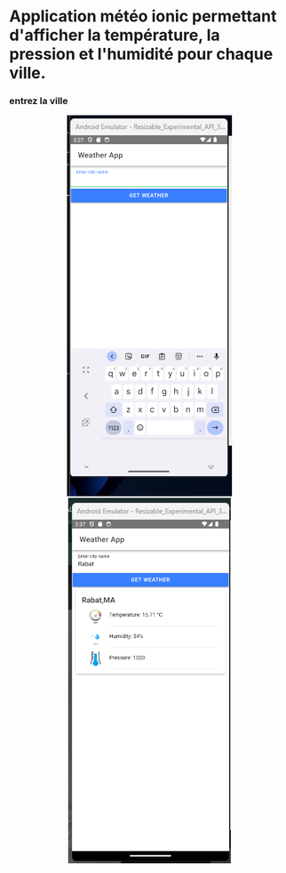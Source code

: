 <h1>Application météo ionic permettant d'afficher la température, la pression et l'humidité pour chaque ville.</h1>
<h3>entrez la ville</h3>
<center>
<img src="img/img1.png">
<img src="img/img2.png">
</center>
